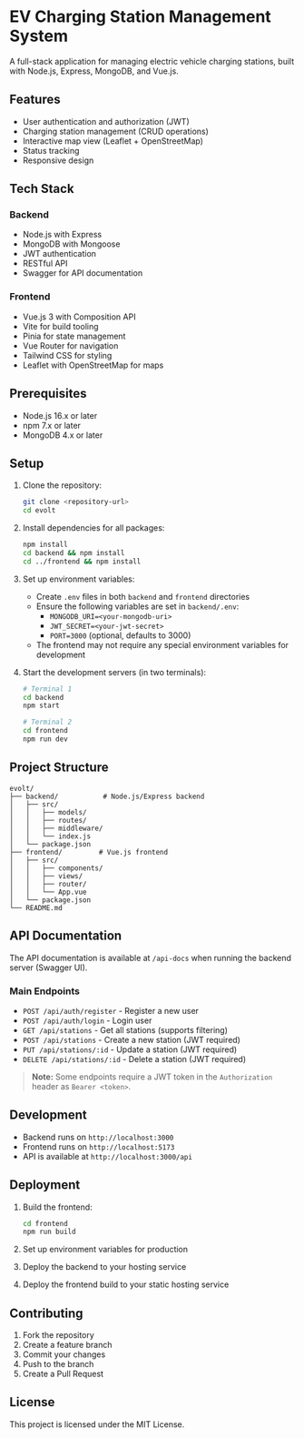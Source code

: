 # EV Charging Station Management System

A full-stack application for managing electric vehicle charging stations, built with Node.js, Express, MongoDB, and Vue.js.

## Features

- User authentication and authorization (JWT)
- Charging station management (CRUD operations)
- Interactive map view (Leaflet + OpenStreetMap)
- Status tracking
- Responsive design

## Tech Stack

### Backend
- Node.js with Express
- MongoDB with Mongoose
- JWT authentication
- RESTful API
- Swagger for API documentation

### Frontend
- Vue.js 3 with Composition API
- Vite for build tooling
- Pinia for state management
- Vue Router for navigation
- Tailwind CSS for styling
- Leaflet with OpenStreetMap for maps

## Prerequisites

- Node.js 16.x or later
- npm 7.x or later
- MongoDB 4.x or later

## Setup

1. Clone the repository:
   ```bash
   git clone <repository-url>
   cd evolt
   ```

2. Install dependencies for all packages:
   ```bash
   npm install
   cd backend && npm install
   cd ../frontend && npm install
   ```

3. Set up environment variables:
   - Create `.env` files in both `backend` and `frontend` directories
   - Ensure the following variables are set in `backend/.env`:
     - `MONGODB_URI=<your-mongodb-uri>`
     - `JWT_SECRET=<your-jwt-secret>`
     - `PORT=3000` (optional, defaults to 3000)
   - The frontend may not require any special environment variables for development

4. Start the development servers (in two terminals):
   ```bash
   # Terminal 1
   cd backend
   npm start

   # Terminal 2
   cd frontend
   npm run dev
   ```

## Project Structure

```
evolt/
├── backend/           # Node.js/Express backend
│   ├── src/
│   │   ├── models/
│   │   ├── routes/
│   │   ├── middleware/
│   │   └── index.js
│   └── package.json
├── frontend/         # Vue.js frontend
│   ├── src/
│   │   ├── components/
│   │   ├── views/
│   │   ├── router/
│   │   └── App.vue
│   └── package.json
└── README.md
```

## API Documentation

The API documentation is available at `/api-docs` when running the backend server (Swagger UI).

### Main Endpoints

- `POST /api/auth/register` - Register a new user
- `POST /api/auth/login` - Login user
- `GET /api/stations` - Get all stations (supports filtering)
- `POST /api/stations` - Create a new station (JWT required)
- `PUT /api/stations/:id` - Update a station (JWT required)
- `DELETE /api/stations/:id` - Delete a station (JWT required)

> **Note:** Some endpoints require a JWT token in the `Authorization` header as `Bearer <token>`.

## Development

- Backend runs on `http://localhost:3000`
- Frontend runs on `http://localhost:5173`
- API is available at `http://localhost:3000/api`

## Deployment

1. Build the frontend:
   ```bash
   cd frontend
   npm run build
   ```

2. Set up environment variables for production

3. Deploy the backend to your hosting service

4. Deploy the frontend build to your static hosting service

## Contributing

1. Fork the repository
2. Create a feature branch
3. Commit your changes
4. Push to the branch
5. Create a Pull Request

## License

This project is licensed under the MIT License. 